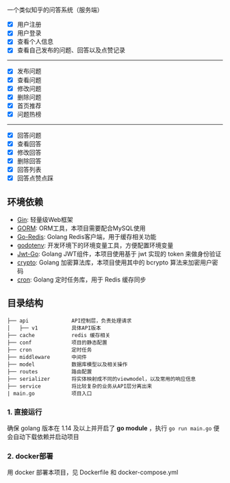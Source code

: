 # 
一个类似知乎的问答系统（服务端）

- [x] 用户注册
- [x] 用户登录
- [x] 查看个人信息
- [x] 查看自己发布的问题、回答以及点赞记录

---

- [x] 发布问题
- [x] 查看问题
- [x] 修改问题
- [x] 删除问题
- [x] 首页推荐
- [x] 问题热榜

---

- [x] 回答问题
- [x] 查看回答
- [x] 修改回答
- [x] 删除回答
- [x] 回答列表
- [x] 回答点赞点踩

## 环境依赖

- [Gin](https://github.com/gin-gonic/gin): 轻量级Web框架
- [GORM](http://gorm.io/docs/index.html): ORM工具，本项目需要配合MySQL使用
- [Go-Redis](https://github.com/go-redis/redis): Golang Redis客户端，用于缓存相关功能
- [godotenv](https://github.com/joho/godotenv): 开发环境下的环境变量工具，方便配置环境变量
- [Jwt-Go](https://github.com/dgrijalva/jwt-go): Golang JWT组件，本项目使用基于 jwt 实现的 token 来做身份验证
- [crypto](https://pkg.go.dev/golang.org/x/crypto): Golang 加密算法库，本项目使用其中的 bcrypto 算法来加密用户密码
- [cron](https://github.com/robfig/cron): Golang 定时任务库，用于 Redis 缓存同步

## 目录结构

```
├── api              API控制层，负责处理请求
│   ├── v1           具体API版本
├── cache            redis 缓存相关
├── conf             项目的静态配置
├── cron             定时任务
├── middleware       中间件
├── model            数据库模型以及相关操作
├── routes           路由配置
├── serializer       将实体映射成不同的viewmodel，以及常用的响应信息
├── service          将比较复杂的业务从API层分离出来
| main.go            项目入口
```


### 1. 直接运行

确保 golang 版本在 1.14 及以上并开启了 **go module** ，执行 `go run main.go` 便会自动下载依赖并启动项目

### 2. docker部署

用 docker 部署本项目，见 Dockerfile 和 docker-compose.yml
